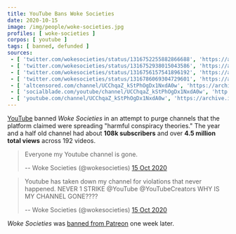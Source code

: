 ```yaml
---
title: YouTube Bans Woke Societies
date: 2020-10-15
image: /img/people/woke-societies.jpg
profiles: [ woke-societies ]
corpos: [ youtube ]
tags: [ banned, defunded ]
sources:
 - [ 'twitter.com/wokesocieties/status/1316752255882866688', 'https://archive.is/A2nb0' ]
 - [ 'twitter.com/wokesocieties/status/1316752938015043586', 'https://archive.is/1pMeO' ]
 - [ 'twitter.com/wokesocieties/status/1316756157541896192', 'https://archive.is/DRLQQ' ]
 - [ 'twitter.com/wokesocieties/status/1316786069304729601', 'https://archive.is/hmqtz' ]
 - [ 'altcensored.com/channel/UCChqaZ_kStPhOgDx1NxdA0w', 'https://archive.is/NRT03' ]
 - [ 'socialblade.com/youtube/channel/UCChqaZ_kStPhOgDx1NxdA0w', 'http://web.archive.org/web/20201102182502/https://socialblade.com/youtube/channel/UCChqaZ_kStPhOgDx1NxdA0w' ]
 - [ 'youtube.com/channel/UCChqaZ_kStPhOgDx1NxdA0w', 'https://archive.is/1Oa5R/image' ]
---
```


[YouTube](/youtube/) banned _Woke Societies_ in an attempt to purge channels
that the platform claimed were spreading "harmful conspiracy theories." The
year and a half old channel had about **108k subscribers** and over **4.5
million total views** across 192 videos.

> Everyone my Youtube channel is gone.
>
> -- Woke Societies (@wokesocieties) [15 Oct 2020](https://archive.is/A2nb0)

> Youtube has taken down my channel for violations that never happened. NEVER 1
> STRIKE @YouTube @YouTubeCreators WHY IS MY CHANNEL GONE????
>
> -- Woke Societies (@wokesocieties) [15 Oct 2020](https://archive.is/1pMeO)

_Woke Societies_ was [banned from Patreon](/e/patreon-bans-woke-societies/) one week later.
